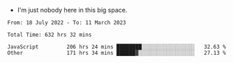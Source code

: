 - I'm just nobody here in this big space.


<!--START_SECTION:waka-->

```text
From: 18 July 2022 - To: 11 March 2023

Total Time: 632 hrs 32 mins

JavaScript         206 hrs 24 mins ████████░░░░░░░░░░░░░░░░░   32.63 %
Other              171 hrs 34 mins ██████▓░░░░░░░░░░░░░░░░░░   27.13 %
```

<!--END_SECTION:waka-->
